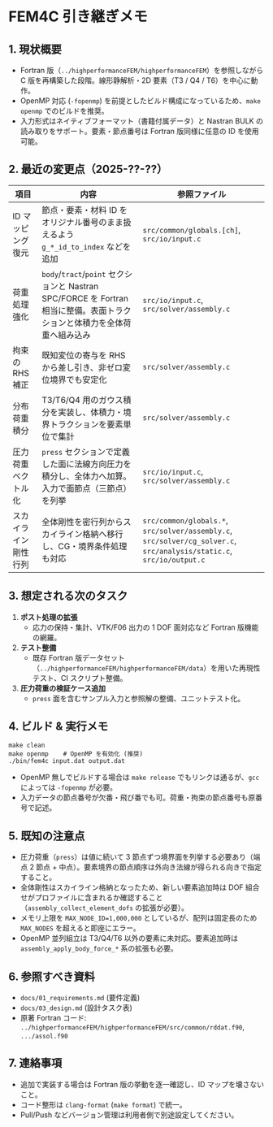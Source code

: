 # FEM4C 引き継ぎメモ

## 1. 現状概要
- Fortran 版（`../highperformanceFEM/highperformanceFEM`）を参照しながら C 版を再構築した段階。線形静解析・2D 要素（T3 / Q4 / T6）を中心に動作。
- OpenMP 対応 (`-fopenmp`) を前提としたビルド構成になっているため、`make openmp` でのビルドを推奨。
- 入力形式はネイティブフォーマット（書籍付属データ）と Nastran BULK の読み取りをサポート。要素・節点番号は Fortran 版同様に任意の ID を使用可能。

## 2. 最近の変更点（2025-??-??）
| 項目 | 内容 | 参照ファイル |
| --- | --- | --- |
| ID マッピング復元 | 節点・要素・材料 ID をオリジナル番号のまま扱えるよう `g_*_id_to_index` などを追加 | `src/common/globals.[ch]`, `src/io/input.c` |
| 荷重処理強化 | `body`/`tract`/`point` セクションと Nastran SPC/FORCE を Fortran 相当に整備。表面トラクションと体積力を全体荷重へ組み込み | `src/io/input.c`, `src/solver/assembly.c` |
| 拘束の RHS 補正 | 既知変位の寄与を RHS から差し引き、非ゼロ変位境界でも安定化 | `src/solver/assembly.c` |
| 分布荷重積分 | T3/T6/Q4 用のガウス積分を実装し、体積力・境界トラクションを要素単位で集計 | `src/solver/assembly.c` |
| 圧力荷重ベクトル化 | `press` セクションで定義した面に法線方向圧力を積分し、全体力へ加算。入力で面節点（三節点）を列挙 | `src/io/input.c`, `src/solver/assembly.c` |
| スカイライン剛性行列 | 全体剛性を密行列からスカイライン格納へ移行し、CG・境界条件処理も対応 | `src/common/globals.*`, `src/solver/assembly.c`, `src/solver/cg_solver.c`, `src/analysis/static.c`, `src/io/output.c` |

## 3. 想定される次のタスク
1. **ポスト処理の拡張**  
   - 応力の保持・集計、VTK/F06 出力の 1 DOF 面対応など Fortran 版機能の網羅。
2. **テスト整備**  
   - 既存 Fortran 版データセット（`../highperformanceFEM/highperformanceFEM/data`）を用いた再現性テスト、CI スクリプト整備。
3. **圧力荷重の検証ケース追加**  
   - `press` 面を含むサンプル入力と参照解の整備、ユニットテスト化。

## 4. ビルド & 実行メモ
```
make clean
make openmp    # OpenMP を有効化 (推奨)
./bin/fem4c input.dat output.dat
```
- OpenMP 無しでビルドする場合は `make release` でもリンクは通るが、`gcc` によっては `-fopenmp` が必要。
- 入力データの節点番号が欠番・飛び番でも可。荷重・拘束の節点番号も原番号で記述。

## 5. 既知の注意点
- 圧力荷重（`press`）は値に続いて 3 節点ずつ境界面を列挙する必要あり（端点 2 節点 + 中点）。要素境界の節点順序は外向き法線が得られる向きで指定すること。
- 全体剛性はスカイライン格納となったため、新しい要素追加時は DOF 組合せがプロファイルに含まれるか確認すること（`assembly_collect_element_dofs` の拡張が必要）。
- メモリ上限を `MAX_NODE_ID=1,000,000` としているが、配列は固定長のため `MAX_NODES` を超えると即座にエラー。
- OpenMP 並列組立は T3/Q4/T6 以外の要素に未対応。要素追加時は `assembly_apply_body_force_*` 系の拡張も必要。

## 6. 参照すべき資料
- `docs/01_requirements.md` (要件定義)
- `docs/03_design.md` (設計タスク表)
- 原著 Fortran コード: `../highperformanceFEM/highperformanceFEM/src/common/rddat.f90`, `.../assol.f90`

## 7. 連絡事項
- 追加で実装する場合は Fortran 版の挙動を逐一確認し、ID マップを壊さないこと。
- コード整形は `clang-format` (`make format`) で統一。
- Pull/Push などバージョン管理は利用者側で別途設定してください。
